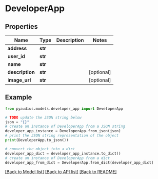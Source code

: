 # DeveloperApp


## Properties

Name | Type | Description | Notes
------------ | ------------- | ------------- | -------------
**address** | **str** |  | 
**user_id** | **str** |  | 
**name** | **str** |  | 
**description** | **str** |  | [optional] 
**image_url** | **str** |  | [optional] 

## Example

```python
from pyaudius.models.developer_app import DeveloperApp

# TODO update the JSON string below
json = "{}"
# create an instance of DeveloperApp from a JSON string
developer_app_instance = DeveloperApp.from_json(json)
# print the JSON string representation of the object
print(DeveloperApp.to_json())

# convert the object into a dict
developer_app_dict = developer_app_instance.to_dict()
# create an instance of DeveloperApp from a dict
developer_app_from_dict = DeveloperApp.from_dict(developer_app_dict)
```
[[Back to Model list]](../README.md#documentation-for-models) [[Back to API list]](../README.md#documentation-for-api-endpoints) [[Back to README]](../README.md)


